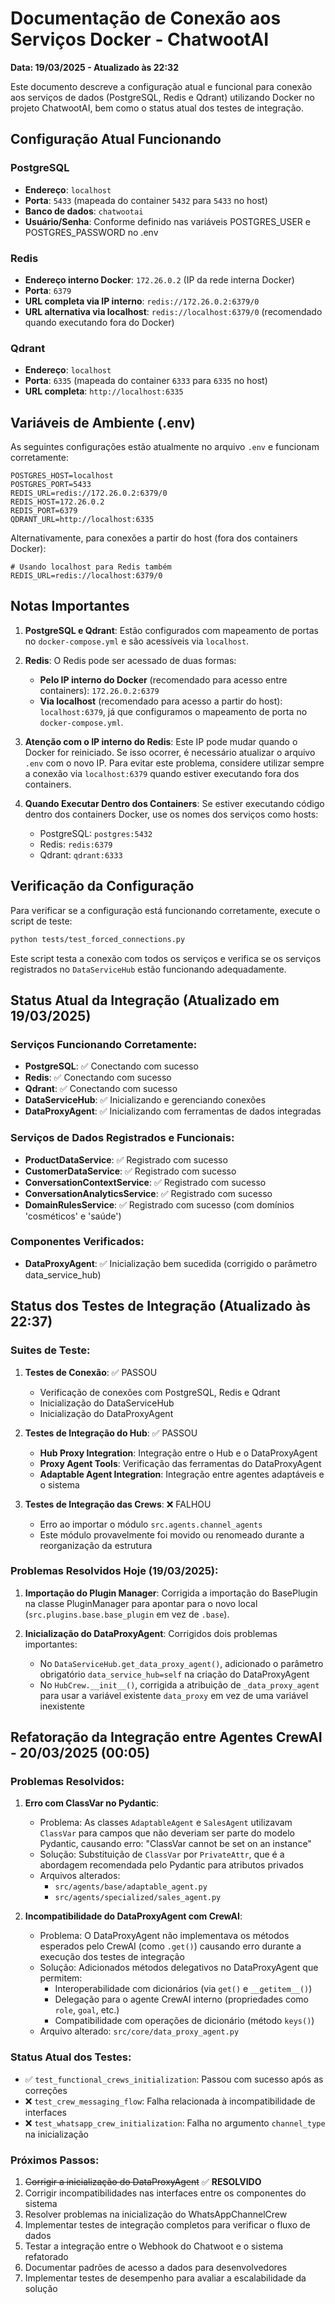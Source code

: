 # Documentação de Conexão aos Serviços Docker - ChatwootAI
**Data: 19/03/2025 - Atualizado às 22:32**

Este documento descreve a configuração atual e funcional para conexão aos serviços de dados (PostgreSQL, Redis e Qdrant) utilizando Docker no projeto ChatwootAI, bem como o status atual dos testes de integração.

## Configuração Atual Funcionando

### PostgreSQL
- **Endereço**: `localhost`
- **Porta**: `5433` (mapeada do container `5432` para `5433` no host)
- **Banco de dados**: `chatwootai`
- **Usuário/Senha**: Conforme definido nas variáveis POSTGRES_USER e POSTGRES_PASSWORD no .env

### Redis
- **Endereço interno Docker**: `172.26.0.2` (IP da rede interna Docker)
- **Porta**: `6379`
- **URL completa via IP interno**: `redis://172.26.0.2:6379/0`
- **URL alternativa via localhost**: `redis://localhost:6379/0` (recomendado quando executando fora do Docker)

### Qdrant
- **Endereço**: `localhost`
- **Porta**: `6335` (mapeada do container `6333` para `6335` no host)
- **URL completa**: `http://localhost:6335`

## Variáveis de Ambiente (.env)

As seguintes configurações estão atualmente no arquivo `.env` e funcionam corretamente:

```
POSTGRES_HOST=localhost
POSTGRES_PORT=5433
REDIS_URL=redis://172.26.0.2:6379/0
REDIS_HOST=172.26.0.2
REDIS_PORT=6379
QDRANT_URL=http://localhost:6335
```

Alternativamente, para conexões a partir do host (fora dos containers Docker):

```
# Usando localhost para Redis também
REDIS_URL=redis://localhost:6379/0
```

## Notas Importantes

1. **PostgreSQL e Qdrant**: Estão configurados com mapeamento de portas no `docker-compose.yml` e são acessíveis via `localhost`.

2. **Redis**: O Redis pode ser acessado de duas formas:
   - **Pelo IP interno do Docker** (recomendado para acesso entre containers): `172.26.0.2:6379`
   - **Via localhost** (recomendado para acesso a partir do host): `localhost:6379`, já que configuramos o mapeamento de porta no `docker-compose.yml`.

3. **Atenção com o IP interno do Redis**: Este IP pode mudar quando o Docker for reiniciado. Se isso ocorrer, é necessário atualizar o arquivo `.env` com o novo IP. Para evitar este problema, considere utilizar sempre a conexão via `localhost:6379` quando estiver executando fora dos containers.

4. **Quando Executar Dentro dos Containers**: Se estiver executando código dentro dos containers Docker, use os nomes dos serviços como hosts:
   - PostgreSQL: `postgres:5432`
   - Redis: `redis:6379`
   - Qdrant: `qdrant:6333`

## Verificação da Configuração

Para verificar se a configuração está funcionando corretamente, execute o script de teste:

```bash
python tests/test_forced_connections.py
```

Este script testa a conexão com todos os serviços e verifica se os serviços registrados no `DataServiceHub` estão funcionando adequadamente.

## Status Atual da Integração (Atualizado em 19/03/2025)

### Serviços Funcionando Corretamente:

- **PostgreSQL**: ✅ Conectando com sucesso
- **Redis**: ✅ Conectando com sucesso
- **Qdrant**: ✅ Conectando com sucesso
- **DataServiceHub**: ✅ Inicializando e gerenciando conexões
- **DataProxyAgent**: ✅ Inicializando com ferramentas de dados integradas

### Serviços de Dados Registrados e Funcionais:

- **ProductDataService**: ✅ Registrado com sucesso
- **CustomerDataService**: ✅ Registrado com sucesso
- **ConversationContextService**: ✅ Registrado com sucesso
- **ConversationAnalyticsService**: ✅ Registrado com sucesso
- **DomainRulesService**: ✅ Registrado com sucesso (com domínios 'cosméticos' e 'saúde')

### Componentes Verificados:

- **DataProxyAgent**: ✅ Inicialização bem sucedida (corrigido o parâmetro data_service_hub)

## Status dos Testes de Integração (Atualizado às 22:37)

### Suites de Teste:

1. **Testes de Conexão**: ✅ PASSOU
   - Verificação de conexões com PostgreSQL, Redis e Qdrant
   - Inicialização do DataServiceHub 
   - Inicialização do DataProxyAgent

2. **Testes de Integração do Hub**: ✅ PASSOU
   - **Hub Proxy Integration**: Integração entre o Hub e o DataProxyAgent
   - **Proxy Agent Tools**: Verificação das ferramentas do DataProxyAgent 
   - **Adaptable Agent Integration**: Integração entre agentes adaptáveis e o sistema

3. **Testes de Integração das Crews**: ❌ FALHOU
   - Erro ao importar o módulo `src.agents.channel_agents`
   - Este módulo provavelmente foi movido ou renomeado durante a reorganização da estrutura

### Problemas Resolvidos Hoje (19/03/2025):

1. **Importação do Plugin Manager**: Corrigida a importação do BasePlugin na classe PluginManager para apontar para o novo local (`src.plugins.base.base_plugin` em vez de `.base`).

2. **Inicialização do DataProxyAgent**: Corrigidos dois problemas importantes:
   - No `DataServiceHub.get_data_proxy_agent()`, adicionado o parâmetro obrigatório `data_service_hub=self` na criação do DataProxyAgent
   - No `HubCrew.__init__()`, corrigida a atribuição de `_data_proxy_agent` para usar a variável existente `data_proxy` em vez de uma variável inexistente

## Refatoração da Integração entre Agentes CrewAI - 20/03/2025 (00:05)

### Problemas Resolvidos:

1. **Erro com ClassVar no Pydantic**: 
   - Problema: As classes `AdaptableAgent` e `SalesAgent` utilizavam `ClassVar` para campos que não deveriam ser parte do modelo Pydantic, causando erro: "ClassVar cannot be set on an instance"
   - Solução: Substituição de `ClassVar` por `PrivateAttr`, que é a abordagem recomendada pelo Pydantic para atributos privados
   - Arquivos alterados:
     - `src/agents/base/adaptable_agent.py`
     - `src/agents/specialized/sales_agent.py`

2. **Incompatibilidade do DataProxyAgent com CrewAI**:
   - Problema: O DataProxyAgent não implementava os métodos esperados pelo CrewAI (como `.get()`) causando erro durante a execução dos testes de integração
   - Solução: Adicionados métodos delegativos no DataProxyAgent que permitem:
     - Interoperabilidade com dicionários (via `get()` e `__getitem__()`)
     - Delegação para o agente CrewAI interno (propriedades como `role`, `goal`, etc.)
     - Compatibilidade com operações de dicionário (método `keys()`)
   - Arquivo alterado: `src/core/data_proxy_agent.py`

### Status Atual dos Testes:

- ✅ `test_functional_crews_initialization`: Passou com sucesso após as correções
- ❌ `test_crew_messaging_flow`: Falha relacionada à incompatibilidade de interfaces
- ❌ `test_whatsapp_crew_initialization`: Falha no argumento `channel_type` na inicialização

### Próximos Passos:

1. ~~Corrigir a inicialização do DataProxyAgent~~ ✅ **RESOLVIDO**
2. Corrigir incompatibilidades nas interfaces entre os componentes do sistema
3. Resolver problemas na inicialização do WhatsAppChannelCrew
4. Implementar testes de integração completos para verificar o fluxo de dados
5. Testar a integração entre o Webhook do Chatwoot e o sistema refatorado
6. Documentar padrões de acesso a dados para desenvolvedores
7. Implementar testes de desempenho para avaliar a escalabilidade da solução
